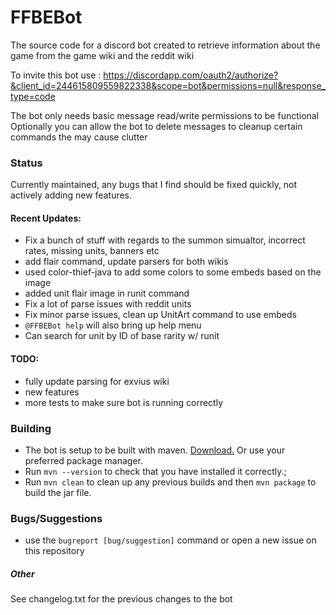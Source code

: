 # FFBEBot

The source code for a discord bot created to retrieve information about the game from the game wiki and the reddit wiki


To invite this bot use : https://discordapp.com/oauth2/authorize?&client_id=244615809559822338&scope=bot&permissions=null&response_type=code

The bot only needs basic message read/write permissions to be functional
Optionally you can allow the bot to delete messages to cleanup certain commands the may cause clutter

### Status

Currently maintained, any bugs that I find should be fixed quickly, not actively adding new features.

#### Recent Updates:

- Fix a bunch of stuff with regards to the summon simualtor, incorrect rates, missing units, banners etc
- add flair command, update parsers for both wikis
- used color-thief-java to add some colors to some embeds based on the image
- added unit flair image in runit command
- Fix a lot of parse issues with reddit units
- Fix minor parse issues, clean up UnitArt command to use embeds
- `@FFBEBot help` will also bring up help menu
- Can search for unit by ID of base rarity w/ runit

#### TODO:

- fully update parsing for exvius wiki
- new features
- more tests to make sure bot is running correctly

### Building

- The bot is setup to be built with maven. [Download.](https://maven.apache.org/download.cgi) Or use your preferred package manager. 
- Run `mvn --version` to check that you have installed it correctly.;
- Run `mvn clean` to clean up any previous builds and then `mvn package` to build the jar file.

### Bugs/Suggestions

- use the `bugreport [bug/suggestion]` command or open a new issue on this repository

##### Other

See changelog.txt for the previous changes to the bot
